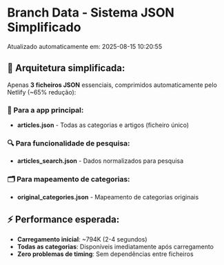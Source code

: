 # Branch Data - Sistema JSON Simplificado
Atualizado automaticamente em: 2025-08-15 10:20:55

## 🎯 Arquitetura simplificada:
Apenas **3 ficheiros JSON** essenciais, comprimidos automaticamente pelo Netlify (~65% redução):

### 📱 Para a app principal:
- **articles.json** - Todas as categorias e artigos (ficheiro único)

### 🔍 Para funcionalidade de pesquisa:
- **articles_search.json** - Dados normalizados para pesquisa

### 🗂️ Para mapeamento de categorias:
- **original_categories.json** - Mapeamento de categorias originais

## ⚡ Performance esperada:
- **Carregamento inicial**: ~794K (2-4 segundos)
- **Todas as categorias**: Disponíveis imediatamente após carregamento
- **Zero problemas de timing**: Sem dependências entre ficheiros
